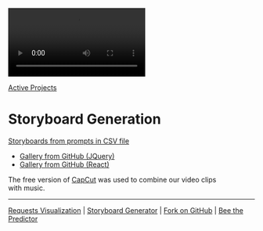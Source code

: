 <div class="floatRight">
<video width="100%" style="max-width:280px;" controls>
<source src="videos/ME-biking1.mp4" type="video/mp4">
</video>
</div>

[Active Projects](/projects/) 

# Storyboard Generation

[Storyboards from prompts in CSV file](/requests)
- [Gallery from GitHub (JQuery)](/requests/images/)
- [Gallery from GitHub (React)](/react-gallery/view/)

The free version of [CapCut](https://capcut.com) was used to combine our video clips with&nbsp;music.

---

[Requests Visualization](/requests/) | [Storyboard Generator](../) | [Fork on GitHub](https://github.com/modelearth/requests/) | [Bee the Predictor](/RealityStream/input/bees/)
<!--
## AI Images Generated from Replicate API

We'll be using Streamlit python to generate and save images based on our NAICS industry descriptions and EPA impact indicators.

[generateimages.streamlit.app](https://generateimages.streamlit.app)

[More Streamlit apps](https://streamlit.io/gallery)

## NAICS Data

[NAICS Lookup](https://model.earth/data-pipeline/timelines/tabulator/)

[Annual NAICS data for US counties](https://github.com/ModelEarth/community-data/tree/master/industries/naics/US/counties)
-->
